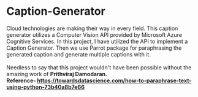 # Caption-Generator
Cloud technologies are making their way in every field. This caption generator utilizes a Computer Vision API provided by Microsoft Azure Cognitive Services. In this project, I have utilized the API to implement a Caption Generator. Then we use Parrot package for paraphrasing the generated caption and generate multiple captions with it. <br><br>
Needless to say that this project wouldn't have been possible without the amazing work of <b>Prithviraj Damodaran<b>.
<br>Reference- https://towardsdatascience.com/how-to-paraphrase-text-using-python-73b40a8b7e66
